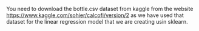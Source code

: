 You need to download the bottle.csv dataset from kaggle from the website https://www.kaggle.com/sohier/calcofi/version/2 as we have used that dataset for the linear regression model that we are creating usin sklearn.
